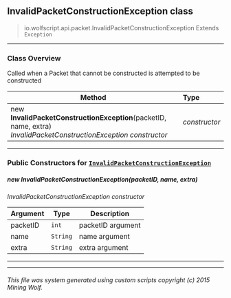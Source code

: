 ## InvalidPacketConstructionException __class__

>io.wolfscript.api.packet.InvalidPacketConstructionException
>Extends `Exception`

---

### Class Overview

Called when a Packet that cannot be constructed is attempted to be constructed

Method | Type   
--- | :--- 
new __InvalidPacketConstructionException__(packetID, name, extra) <br> _InvalidPacketConstructionException constructor_ | _constructor_



---

### Public Constructors for [`InvalidPacketConstructionException`](InvalidPacketConstructionException.md)

##### <a id='invalidpacketconstructionexception'></a>new __InvalidPacketConstructionException__(packetID, name, extra) 

_InvalidPacketConstructionException constructor_

Argument | Type | Description  
--- | --- | --- 
packetID | `int` | packetID argument
name | `String` | name argument
extra | `String` | extra argument

---
---


###### This file was system generated using custom scripts copyright (c) 2015 Mining Wolf.
	


